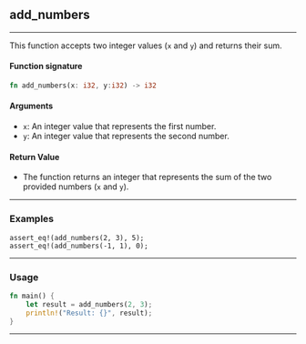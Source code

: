 ## **add_numbers**
---

This function accepts two integer values (`x` and `y`) and returns their sum. 

#### Function signature
```rust
fn add_numbers(x: i32, y:i32) -> i32
```

#### Arguments
- `x`: An integer value that represents the first number.
- `y`: An integer value that represents the second number.

#### Return Value
- The function returns an integer that represents the sum of the two provided numbers (`x` and `y`).

---

### Examples

```
assert_eq!(add_numbers(2, 3), 5);
assert_eq!(add_numbers(-1, 1), 0);
```

---

### Usage

```rust
fn main() {
    let result = add_numbers(2, 3);
    println!("Result: {}", result);
}
```

---